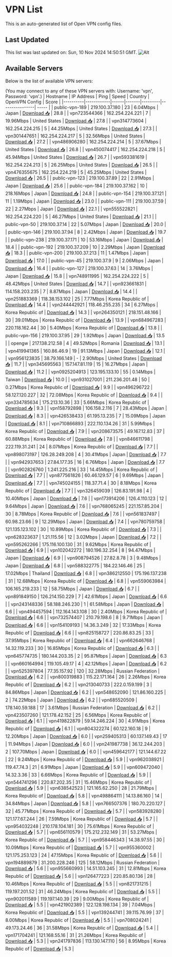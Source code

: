# VPN List

This is an auto-generated list of Open VPN config files.

## Last Updated

This list was last updated on: Sun, 10 Nov 2024 14:50:51 GMT.
![Alt](https://repobeats.axiom.co/api/embed/186b98318ef1479477931607c1ad7d823f12451f.svg "Repobeats analytics image")

## Available Servers

Below is the list of available VPN servers:

(You may connect to any of these VPN servers with: Username: 'vpn', Password: 'vpn'.)
| Hostname | IP Address | Ping | Speed | Country | OpenVPN Config | Score |
|----------|------------|------|-------|---------|----------------| ----- |
| public-vpn-189 | 219.100.37.180 | 23 | 6.04Mbps | Japan | [Download 📥](./configs/server_0_JP.ovpn) | 28.8 |
| vpn723544366 | 162.254.224.221 | 7 | 19.96Mbps | United States | [Download 📥](./configs/server_1_US.ovpn) | 27.8 |
| vpn314773604 | 162.254.224.215 | 5 | 44.25Mbps | United States | [Download 📥](./configs/server_2_US.ovpn) | 27.3 |
| vpn301447651 | 162.254.224.217 | 5 | 32.56Mbps | United States | [Download 📥](./configs/server_3_US.ovpn) | 27.2 |
| vpn486906280 | 162.254.224.214 | 5 | 37.67Mbps | United States | [Download 📥](./configs/server_4_US.ovpn) | 26.8 |
| vpn450074417 | 162.254.224.218 | 5 | 45.94Mbps | United States | [Download 📥](./configs/server_5_US.ovpn) | 26.7 |
| vpn593381619 | 162.254.224.213 | 5 | 26.25Mbps | United States | [Download 📥](./configs/server_6_US.ovpn) | 26.5 |
| vpn476355675 | 162.254.224.219 | 5 | 45.25Mbps | United States | [Download 📥](./configs/server_7_US.ovpn) | 26.5 |
| public-vpn-123 | 219.100.37.89 | 22 | 2.91Mbps | Japan | [Download 📥](./configs/server_8_JP.ovpn) | 25.6 |
| public-vpn-184 | 219.100.37.162 | 10 | 218.16Mbps | Japan | [Download 📥](./configs/server_9_JP.ovpn) | 24.8 |
| public-vpn-154 | 219.100.37.121 | 11 | 1.19Mbps | Japan | [Download 📥](./configs/server_10_JP.ovpn) | 23.0 |
| public-vpn-111 | 219.100.37.59 | 22 | 2.27Mbps | Japan | [Download 📥](./configs/server_11_JP.ovpn) | 22.1 |
| vpn555522821 | 162.254.224.220 | 5 | 46.27Mbps | United States | [Download 📥](./configs/server_12_US.ovpn) | 21.1 |
| public-vpn-50 | 219.100.37.14 | 22 | 5.07Mbps | Japan | [Download 📥](./configs/server_13_JP.ovpn) | 20.0 |
| public-vpn-146 | 219.100.37.94 | 8 | 2.42Mbps | Japan | [Download 📥](./configs/server_14_JP.ovpn) | 19.7 |
| public-vpn-238 | 219.100.37.171 | 10 | 53.16Mbps | Japan | [Download 📥](./configs/server_15_JP.ovpn) | 18.4 |
| public-vpn-192 | 219.100.37.209 | 10 | 2.29Mbps | Japan | [Download 📥](./configs/server_16_JP.ovpn) | 18.3 |
| public-vpn-200 | 219.100.37.213 | 11 | 1.47Mbps | Japan | [Download 📥](./configs/server_17_JP.ovpn) | 17.0 |
| public-vpn-45 | 219.100.37.9 | 9 | 2.06Mbps | Japan | [Download 📥](./configs/server_18_JP.ovpn) | 16.4 |
| public-vpn-127 | 219.100.37.63 | 14 | 3.76Mbps | Japan | [Download 📥](./configs/server_19_JP.ovpn) | 15.8 |
| vpn748911995 | 162.254.224.222 | 5 | 48.42Mbps | United States | [Download 📥](./configs/server_20_US.ovpn) | 14.7 |
| vpn923661831 | 114.158.203.235 | 7 | 8.87Mbps | Japan | [Download 📥](./configs/server_21_JP.ovpn) | 14.4 |
| vpn251883369 | 118.38.153.102 | 25 | 7.77Mbps | Korea Republic of | [Download 📥](./configs/server_22_KR.ovpn) | 14.4 |
| vpn244442921 | 118.46.255.235 | 34 | 6.27Mbps | Korea Republic of | [Download 📥](./configs/server_23_KR.ovpn) | 14.3 |
| vpn264350121 | 218.151.48.166 | 30 | 39.01Mbps | Korea Republic of | [Download 📥](./configs/server_24_KR.ovpn) | 13.9 |
| vpn684967283 | 220.118.162.44 | 30 | 5.40Mbps | Korea Republic of | [Download 📥](./configs/server_25_KR.ovpn) | 13.8 |
| public-vpn-156 | 219.100.37.95 | 29 | 1.92Mbps | Japan | [Download 📥](./configs/server_26_JP.ovpn) | 13.5 |
| opengw | 217.138.212.58 | 4 | 49.52Mbps | Romania | [Download 📥](./configs/server_27_RO.ovpn) | 13.1 |
| vpn419941365 | 160.86.46.9 | 19 | 91.13Mbps | Japan | [Download 📥](./configs/server_28_JP.ovpn) | 12.1 |
| vpn956123835 | 38.79.166.149 | - | 2.90Mbps | United States | [Download 📥](./configs/server_29_US.ovpn) | 11.7 |
| vpn345695563 | 157.147.81.119 | 15 | 16.27Mbps | Japan | [Download 📥](./configs/server_30_JP.ovpn) | 11.2 |
| vpn0925204913 | 123.195.133.10 | 55 | 0.14Mbps | Taiwan | [Download 📥](./configs/server_31_TW.ovpn) | 10.0 |
| vpn931027001 | 211.236.201.48 | 50 | 0.27Mbps | Korea Republic of | [Download 📥](./configs/server_32_KR.ovpn) | 9.9 |
| vpn496296722 | 58.127.120.227 | 32 | 72.08Mbps | Korea Republic of | [Download 📥](./configs/server_33_KR.ovpn) | 9.4 |
| vpn334785634 | 175.213.10.36 | 33 | 5.66Mbps | Korea Republic of | [Download 📥](./configs/server_34_KR.ovpn) | 9.3 |
| vpn158792898 | 106.158.2.116 | 7 | 28.43Mbps | Japan | [Download 📥](./configs/server_35_JP.ovpn) | 8.3 |
| vpn426538433 | 61.195.13.235 | 7 | 15.09Mbps | Japan | [Download 📥](./configs/server_36_JP.ovpn) | 8.1 |
| vpn710866893 | 222.110.134.26 | 31 | 5.99Mbps | Korea Republic of | [Download 📥](./configs/server_37_KR.ovpn) | 7.9 |
| vpn208673575 | 49.167.12.83 | 37 | 60.88Mbps | Korea Republic of | [Download 📥](./configs/server_38_KR.ovpn) | 7.8 |
| vpn846611798 | 222.119.31.241 | 24 | 8.07Mbps | Korea Republic of | [Download 📥](./configs/server_39_KR.ovpn) | 7.7 |
| vpn898073197 | 126.28.249.208 | 4 | 30.41Mbps | Japan | [Download 📥](./configs/server_40_JP.ovpn) | 7.7 |
| vpn942937653 | 27.84.177.35 | 16 | 6.76Mbps | Japan | [Download 📥](./configs/server_41_JP.ovpn) | 7.7 |
| vpn902826760 | 1.241.225.216 | 33 | 14.45Mbps | Korea Republic of | [Download 📥](./configs/server_42_KR.ovpn) | 7.7 |
| vpn877561826 | 60.46.129.57 | 6 | 9.69Mbps | Japan | [Download 📥](./configs/server_43_JP.ovpn) | 7.7 |
| vpn745024155 | 118.37.71.4 | 30 | 8.18Mbps | Korea Republic of | [Download 📥](./configs/server_44_KR.ovpn) | 7.7 |
| vpn326459039 | 126.83.191.98 | 4 | 10.40Mbps | Japan | [Download 📥](./configs/server_45_JP.ovpn) | 7.6 |
| vpn173914206 | 126.4.110.123 | 12 | 9.64Mbps | Japan | [Download 📥](./configs/server_46_JP.ovpn) | 7.6 |
| vpn768065245 | 221.157.85.204 | 30 | 8.78Mbps | Korea Republic of | [Download 📥](./configs/server_47_KR.ovpn) | 7.6 |
| vpn561837497 | 60.98.23.66 | 9 | 12.29Mbps | Japan | [Download 📥](./configs/server_48_JP.ovpn) | 7.4 |
| vpn780759758 | 121.135.123.102 | 30 | 10.89Mbps | Korea Republic of | [Download 📥](./configs/server_49_KR.ovpn) | 7.3 |
| vpn628323637 | 1.21.115.56 | 12 | 3.02Mbps | Japan | [Download 📥](./configs/server_50_JP.ovpn) | 7.2 |
| vpn595262266 | 175.116.100.130 | 31 | 9.62Mbps | Korea Republic of | [Download 📥](./configs/server_51_KR.ovpn) | 6.9 |
| vpn102042272 | 180.196.32.254 | 8 | 94.47Mbps | Japan | [Download 📥](./configs/server_52_JP.ovpn) | 6.9 |
| vpn908794526 | 27.82.8.78 | 3 | 9.48Mbps | Japan | [Download 📥](./configs/server_53_JP.ovpn) | 6.8 |
| vpn588322775 | 184.22.146.46 | 25 | 17.02Mbps | Thailand | [Download 📥](./configs/server_54_TH.ovpn) | 6.8 |
| vpn386212550 | 175.196.137.238 | 31 | 12.68Mbps | Korea Republic of | [Download 📥](./configs/server_55_KR.ovpn) | 6.8 |
| vpn559063984 | 106.165.219.233 | 12 | 58.75Mbps | Japan | [Download 📥](./configs/server_56_JP.ovpn) | 6.7 |
| vpn891849150 | 126.214.150.229 | 7 | 42.61Mbps | Japan | [Download 📥](./configs/server_57_JP.ovpn) | 6.6 |
| vpn243148336 | 58.188.246.230 | 1 | 61.58Mbps | Japan | [Download 📥](./configs/server_58_JP.ovpn) | 6.6 |
| vpn494457594 | 112.164.143.108 | 30 | 2.40Mbps | Korea Republic of | [Download 📥](./configs/server_59_KR.ovpn) | 6.6 |
| vpn732574407 | 210.79.198.6 | 8 | 9.71Mbps | Japan | [Download 📥](./configs/server_60_JP.ovpn) | 6.6 |
| vpn154109193 | 14.36.3.249 | 32 | 17.33Mbps | Korea Republic of | [Download 📥](./configs/server_61_KR.ovpn) | 6.6 |
| vpn825158727 | 220.86.83.25 | 33 | 37.95Mbps | Korea Republic of | [Download 📥](./configs/server_62_KR.ovpn) | 6.4 |
| vpn662646768 | 14.32.119.233 | 30 | 16.85Mbps | Korea Republic of | [Download 📥](./configs/server_63_KR.ovpn) | 6.3 |
| vpn645774735 | 180.144.203.35 | 2 | 95.87Mbps | Japan | [Download 📥](./configs/server_64_JP.ovpn) | 6.3 |
| vpn660164994 | 119.105.49.17 | 4 | 42.12Mbps | Japan | [Download 📥](./configs/server_65_JP.ovpn) | 6.2 |
| vpn525397804 | 77.35.157.92 | 120 | 32.28Mbps | Russian Federation | [Download 📥](./configs/server_66_RU.ovpn) | 6.2 |
| vpn800319883 | 115.22.171.164 | 26 | 2.26Mbps | Korea Republic of | [Download 📥](./configs/server_67_KR.ovpn) | 6.2 |
| vpn213040733 | 222.0.159.199 | 3 | 84.86Mbps | Japan | [Download 📥](./configs/server_68_JP.ovpn) | 6.2 |
| vpn548652090 | 121.86.160.225 | 2 | 74.22Mbps | Japan | [Download 📥](./configs/server_69_JP.ovpn) | 6.2 |
| vpn685520509 | 178.140.59.188 | 17 | 3.61Mbps | Russian Federation | [Download 📥](./configs/server_70_RU.ovpn) | 6.2 |
| vpn423507260 | 121.178.42.152 | 25 | 6.56Mbps | Korea Republic of | [Download 📥](./configs/server_71_KR.ovpn) | 6.1 |
| vpn419822879 | 59.14.246.224 | 30 | 4.91Mbps | Korea Republic of | [Download 📥](./configs/server_72_KR.ovpn) | 6.1 |
| vpn804322274 | 60.122.160.18 | 9 | 12.20Mbps | Japan | [Download 📥](./configs/server_73_JP.ovpn) | 6.0 |
| vpn259405313 | 60.137.149.43 | 17 | 11.94Mbps | Japan | [Download 📥](./configs/server_74_JP.ovpn) | 6.0 |
| vpn241987738 | 36.12.244.203 | 2 | 107.70Mbps | Japan | [Download 📥](./configs/server_75_JP.ovpn) | 6.0 |
| vpn459642177 | 121.144.67.22 | 22 | 9.24Mbps | Korea Republic of | [Download 📥](./configs/server_76_KR.ovpn) | 5.9 |
| vpn962038921 | 119.47.74.3 | 21 | 6.91Mbps | Japan | [Download 📥](./configs/server_77_JP.ovpn) | 5.9 |
| vpn609472040 | 14.32.3.36 | 33 | 6.66Mbps | Korea Republic of | [Download 📥](./configs/server_78_KR.ovpn) | 5.9 |
| vpn544741296 | 220.87.202.35 | 31 | 15.46Mbps | Korea Republic of | [Download 📥](./configs/server_79_KR.ovpn) | 5.9 |
| vpn638542523 | 121.165.62.250 | 28 | 21.79Mbps | Korea Republic of | [Download 📥](./configs/server_80_KR.ovpn) | 5.8 |
| vpn498864111 | 14.13.86.160 | 14 | 34.84Mbps | Japan | [Download 📥](./configs/server_81_JP.ovpn) | 5.8 |
| vpn766507376 | 180.70.220.127 | 32 | 45.77Mbps | Korea Republic of | [Download 📥](./configs/server_82_KR.ovpn) | 5.7 |
| vpn583928280 | 121.177.67.244 | 26 | 7.59Mbps | Korea Republic of | [Download 📥](./configs/server_83_KR.ovpn) | 5.7 |
| vpn954032248 | 210.178.104.181 | 30 | 75.61Mbps | Korea Republic of | [Download 📥](./configs/server_84_KR.ovpn) | 5.7 |
| vpn656110579 | 175.212.232.149 | 31 | 53.27Mbps | Korea Republic of | [Download 📥](./configs/server_85_KR.ovpn) | 5.7 |
| vpn958446343 | 14.38.97.55 | 30 | 10.09Mbps | Korea Republic of | [Download 📥](./configs/server_86_KR.ovpn) | 5.7 |
| vpn955360002 | 121.175.253.123 | 24 | 47.15Mbps | Korea Republic of | [Download 📥](./configs/server_87_KR.ovpn) | 5.6 |
| vpn194889879 | 31.200.228.246 | 125 | 58.12Mbps | Russian Federation | [Download 📥](./configs/server_88_RU.ovpn) | 5.6 |
| vpn955660993 | 14.51.103.245 | 31 | 12.81Mbps | Korea Republic of | [Download 📥](./configs/server_89_KR.ovpn) | 5.6 |
| vpn126477223 | 220.85.80.136 | 28 | 10.46Mbps | Korea Republic of | [Download 📥](./configs/server_90_KR.ovpn) | 5.5 |
| vpn821731215 | 119.197.201.52 | 31 | 46.24Mbps | Korea Republic of | [Download 📥](./configs/server_91_KR.ovpn) | 5.5 |
| vpn902011589 | 119.197.140.39 | 29 | 9.00Mbps | Korea Republic of | [Download 📥](./configs/server_92_KR.ovpn) | 5.5 |
| vpn421902389 | 122.128.198.134 | 39 | 7.04Mbps | Korea Republic of | [Download 📥](./configs/server_93_KR.ovpn) | 5.5 |
| vpn139244741 | 39.115.76.99 | 37 | 8.00Mbps | Korea Republic of | [Download 📥](./configs/server_94_KR.ovpn) | 5.5 |
| vpn708024241 | 49.173.24.46 | 36 | 31.58Mbps | Korea Republic of | [Download 📥](./configs/server_95_KR.ovpn) | 5.4 |
| vpn171704241 | 121.168.55.16 | 31 | 21.26Mbps | Korea Republic of | [Download 📥](./configs/server_96_KR.ovpn) | 5.3 |
| vpn241797836 | 113.130.147.110 | 56 | 8.95Mbps | Korea Republic of | [Download 📥](./configs/server_97_KR.ovpn) | 5.3 |
